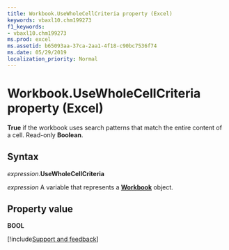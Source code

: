 ```yaml
---
title: Workbook.UseWholeCellCriteria property (Excel)
keywords: vbaxl10.chm199273
f1_keywords:
- vbaxl10.chm199273
ms.prod: excel
ms.assetid: b65093aa-37ca-2aa1-4f18-c90bc7536f74
ms.date: 05/29/2019
localization_priority: Normal
---
```



# Workbook.UseWholeCellCriteria property (Excel)

**True** if the workbook uses search patterns that match the entire content of a cell. Read-only **Boolean**.


## Syntax

_expression_.**UseWholeCellCriteria**

_expression_ A variable that represents a **[Workbook](Excel.Workbook.md)** object.


## Property value

**BOOL**




[!include[Support and feedback](~/includes/feedback-boilerplate.md)]